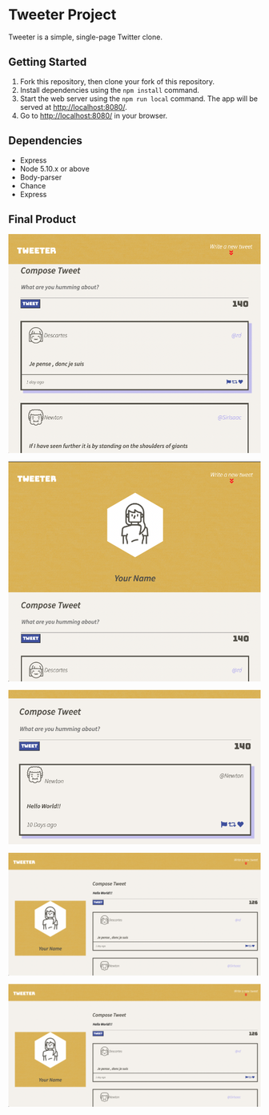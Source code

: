 # Tweeter Project

Tweeter is a simple, single-page Twitter clone.

## Getting Started

1. Fork this repository, then clone your fork of this repository.
2. Install dependencies using the `npm install` command.
3. Start the web server using the `npm run local` command. The app will be served at <http://localhost:8080/>.
4. Go to <http://localhost:8080/> in your browser.

## Dependencies

- Express
- Node 5.10.x or above
- Body-parser
- Chance
- Express

## Final Product

!["Screenshot of Tweeter mobile home page"](https://github.com/Rdarke/tweeter/blob/master/docs/tweeter-mobile-home.png?raw=true)

!["Screenshot of Tweeter header"](https://github.com/Rdarke/tweeter/blob/master/docs/tweeter-headers.png?raw=true)

!["Screenshot of Tweeter tweet composer"](https://github.com/Rdarke/tweeter/blob/master/docs/tweeter-creation.png?raw=true)

!["Screenshot of Tweeter desktop"](https://github.com/Rdarke/tweeter/blob/master/docs/tweeter-compose.png?raw=true)

!["Screenshot of Tweeter desktop tweets"](https://github.com/Rdarke/tweeter/blob/master/docs/tweeter-compose.png?raw=true)

